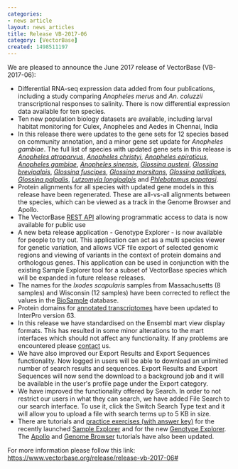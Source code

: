```yaml
---
categories:
- news article
layout: news_articles
title: Release VB-2017-06
category: [VectorBase]
created: 1498511197
---
```

We are pleased to announce the June 2017 release of VectorBase (VB-2017-06):
<ul>
<li>Differential RNA-seq expression data added from four publications, including a study comparing <i>Anopheles merus</i> and <i>An. coluzzii</i> transcriptional responses to salinity.  There is now differential expression data available for ten species.</li>
<li>Ten new population biology datasets are available, including larval habitat monitoring for Culex, Anopheles and Aedes in Chennai, India</li>
<li>In this release there were updates to the gene sets for 12 species based on community annotation, and a minor gene set update for <i>Anopheles gambiae</i>.  The full list of species with updated gene sets in this release is <i><a href="/organisms/anopheles-atroparvus">Anopheles atroparvus</a></i>,  <i><a href="/organisms/anopheles-christyi">Anopheles christyi</a></i>, <i><a href="/organisms/anopheles-epiroticus">Anopheles epiroticus</a></i>, <i><a href="/organisms/anopheles-gambiae">Anopheles gambiae</a></i>, <i><a href="/organisms/anopheles-sinensis">Anopheles sinensis</a></i>, <i><a href="/organisms/glossina-austeni">Glossina austeni</a></i>, <i><a href="/organisms/glossina-brevipalpis">Glossina brevipalpis</a></i>, <i><a href="/organisms/glossina-fuscipes">Glossina fuscipes</a></i>, <i><a href="/organisms/glossina-morsitans">Glossina morsitans</a></i>, <i><a href="/organisms/glossina-pallidipes">Glossina pallidipes</a></i>, <i><a href="/organisms/glossina-palpalis">Glossina palpalis</a></i>, <i><a href="/organisms/lutzomyia-longipalpis">Lutzomyia longipalpis</a></i> and <i><a href="/organisms/phlebotomus-papatasi">Phlebotomus papatasi</a></i>.</li>
<li>Protein alignments for all species with updated gene models in this release have been regenerated. These are all-vs-all alignments between the species, which can be viewed as a track in the Genome Browser and Apollo.</li>
<li>The VectorBase <a href="/rest/">REST API</a> allowing programmatic access to data is now available for public use</li>
<li>A new beta release application - Genotype Explorer - is now available for people to try out. This application can act as a multi species viewer for genetic variation, and allows VCF file export of selected genomic regions and viewing of variants in the context of protein domains and orthologous genes. This application can be used in conjunction with the existing Sample Explorer tool for a subset of VectorBase species which will be expanded in future release releases.</li>
<li>The names for the <i>Ixodes scapularis</i> samples from Massachusetts (8 samples) and Wisconsin (12 samples) have been corrected to reflect the values in the <a href="https://www.ncbi.nlm.nih.gov/biosample/">BioSample</a> database.</li>
<li>Protein domains for <a href='/annotated-transcriptomes'>annotated transcriptomes</a> have been updated to InterPro version 63.</li>
<li>In this release we have standardised on the Ensembl mart view display formats. This has resulted in some minor alterations to the mart interfaces which should not affect any functionality. If any problems are encountered please <a href="./contact">contact</a> us.</li>

<li> We have also improved our Export Results and Export Sequences functionality. Now logged in users will be able to download an unlimited number of search results and sequences. Export Results and Export Sequences will now send the download to a background job and it will be available in the user's profile page under the Export category. </li>
<li> We have improved the functionality offered by Search. In order to not restrict our users in what they can search, we have added File Search to our search interface. To use it, click the Switch Search Type text and it will allow you to upload a file with search terms up to 5 KB in size. </li>
<li>There are tutorials and <a href="/tutorials/tools-and-resources-tutorials/sample-and-genotype-explorers">practice exercises (with answer key)</a> for the recently launched <a href="/popbio/sample-explorer">Sample Explorer</a> and for the new <a href="/lera">Genotype Explorer</a>. The <a href="/tutorials/community-annotation-tutorials/apollo">Apollo</a> and <a href="/tutorials/tools-and-resources-tutorials/genome-browser">Genome Browser</a> tutorials have also been updated. 
</ul>

For more information please follow this link: <a href="/release/release-vb-2017-06#">https://www.vectorbase.org/release/release-vb-2017-06#</a>
